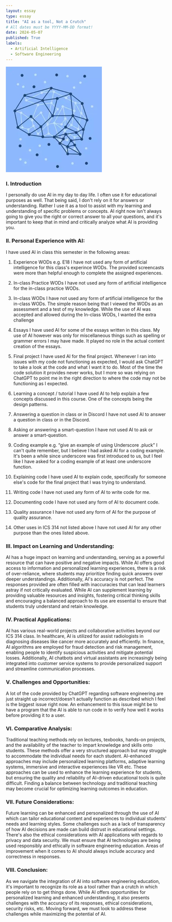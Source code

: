 ```yaml
---
layout: essay
type: essay
title: "AI as a tool, Not a Crutch"
# All dates must be YYYY-MM-DD format!
date: 2024-05-07
published: True
labels:
  - Artificial Intelligence
  - Software Engineering
---
```


<img width="300px" class="rounded float-start pe-4" src="../img/ai.jpg">

### I. Introduction
I personally do use AI in my day to day life. I often use it for educational purposes as well. That being said, I don't rely on it for answers or understanding. Rather I use it as a tool to assist with my learning and understanding of specific problems or concepts. AI right now isn't always going to give you the right or correct answer to all your questions, and it's important to keep that in mind and critically analyze what AI is providing you. 

### II. Personal Experience with AI:
I have used AI in class this semester in the following areas:

  1. Experience WODs e.g. E18
I have not used any form of artificial intelligence for this class's experince WODs. The provided screencasts were more than helpful enough to complete the assigned experiences.

  2. In-class Practice WODs
I have not used any form of artificial intelligence for the in-class practice WODs.

  3. In-class WODs
I have not used any form of artificial intelligence for the in-class WODs. The simple reason being that I viewed the WODs as an assessment and a test of my knowledge. While the use of AI was accepted and allowed during the In-class WODs, I wanted the extra challenge

  4. Essays
I have used AI for some of the essays written in this class. My use of AI however was only for miscellaneous things such as spelling or grammer errors I may have made. It played no role in the actual content creation of the essays.

  5. Final project
I have used AI for the final project. Whenever I ran into issues with my code not functioning as expected, I would ask ChatGPT to take a look at the code and what I want it to do. Most of the time the code solution it provides never works, but I more so was relying on ChatGPT to point me in the right direction to where the code may not be functioning as I expected.

  6. Learning a concept / tutorial
I have used AI to help explain a few concepts discussed in this course. One of the concepts being the design patterns.

  7. Answering a question in class or in Discord
I have not used AI to answer a question in class or in the Discord.

  8. Asking or answering a smart-question
I have not used AI to ask or answer a smart-question. 

  9. Coding example e.g. “give an example of using Underscore .pluck”
I can't quite remember, but I believe I had asked AI for a coding example. It's been a while since underscore was first introduced to us, but I feel like I have asked for a coding example of at least one underscore function.

  10. Explaining code
I have used AI to explain code, specifically for someone else's code for the final project that I was trying to understand.

  11. Writing code
I have not used any form of AI to write code for me.

  12. Documenting code
I have not used any form of AI to document code.

  13. Quality assurance 
I have not used any form of AI for the purpose of quality assurance.

  14. Other uses in ICS 314 not listed above
I have not used AI for any other purpose than the ones listed above.

### III. Impact on Learning and Understanding:
AI has a huge impact on learning and understanding, serving as a powerful resource that can have positive and negative impacts. While AI offers good access to information and personalized learning experiences, there is a risk of over-reliance, where students may prioritize finding quick answers over deeper understandings. Additionally, AI's accuracy is not perfect. The responses provided are often filled with inaccuracies that can lead learners astray if not critically evaluated. While AI can supplement learning by providing valuable resources and insights, fostering critical thinking skills and encouraging a balanced approach to its use are essential to ensure that students truly understand and retain knowledge.

### IV. Practical Applications:
AI has various real-world projects and collaborative activities beyond our ICS 314 class. In healthcare, AI is utilized for assist radiologists in diagnosing diseases like cancer more accurately and efficiently. In finance, AI algorithms are employed for fraud detection and risk management, enabling people to identify suspicious activities and mitigate potential losses. Additionally, AI chatbots and virtual assistants are increasingly being integrated into customer service systems to provide personalized support and streamline communication processes.

### V. Challenges and Opportunities:
A lot of the code provided by ChatGPT regarding software engineering are just straight up incorrect/doesn't actually function as described which I feel is the biggest issue right now. An enhancement to this issue might be to have a program that the AI is able to run code in to verify how well it works before providing it to a user. 

### VI. Comparative Analysis:
Traditional teaching methods rely on lectures, texbooks, hands-on projects, and the availability of the teacher to impart knowledge and skills onto students. These methods offer a very structured approach but may struggle to accommodate the individual needs for each student. AI-enhanced approaches may include personalized learning platforms, adaptive learning systems, immersive and interactive experiences like VR etc. These approaches can be used to enhance the learning experience for students, but ensuring the quality and reliability of AI-driven educational tools is quite difficult. Finding a balance between technology and traditional teaching may become crucial for optimizing learning outcomes in education.

### VII. Future Considerations:
Future learning can be enhanced and personalized through the use of AI which can tailor educational content and experiences to individual students' needs and learning styles. Some challenges such as a lack of transparency of how AI decisions are made can build distrust in educational settings. There's also the ethical considerations with AI applications with regards to privacy and data security. We must ensure that AI technologies are being used responsibly and ethically in software engineering education. Areas of improvement when it comes to AI should always include accuracy and correctness in responses. 

### VIII. Conclusion:
As we navigate the integration of AI into software engineering education, it's important to recognize its role as a tool rather than a crutch in which people rely on to get things done. While AI offers opportunities for personalized learning and enhanced understanding, it also presents challenges with the accuracy of its responses, ethical considerations, security risks, etc. Moving forward, we must look to address these challenges while maximizing the potential of AI. 
